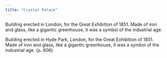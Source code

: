 ```yaml
---
title: "Crystal Palace"
---
```

Building erected in London, for the Great Exhibition of 1851. Made of iron and glass, like a gigantic greenhouse, it was a symbol of the industrial age.

Building erected in Hyde Park, London, for the Great Exhibition of 1851. Made of iron and glass, like a gigantic greenhouse, it was a symbol of the industrial age. (p. 606)

